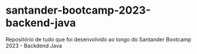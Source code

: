 # santander-bootcamp-2023-backend-java
Repositório de tudo que foi desenvolvido ao longo do Santander Bootcamp 2023 - Backdend Java
